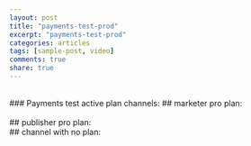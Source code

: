 ```yaml
---
layout: post
title: "payments-test-prod"
excerpt: "payments-test-prod"
categories: articles
tags: [sample-post, video]
comments: true
share: true
---
```

<br>
### Payments test active plan channels:
## marketer pro plan:
<br>
<div class="apester-media" data-media-id="5ec554ac2d8bda57bad98dfd" height="362"></div>
<script async src="https://static.apester.com/js/sdk/latest/apester-sdk.js"></script>
<br>
## publisher pro plan:
<br>
## channel with no plan:
<br>
